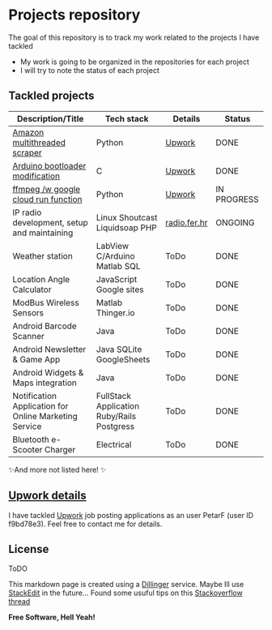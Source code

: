 # Projects repository
The goal of this repository is to track my work related to the projects I have tackled
- My work is going to be organized in the repositories for each project
- I will try to note the status of each project 

## Tackled projects

| Description/Title |Tech stack | Details| Status | 
| ------ | ------ | ------ |  ------ | 
| [Amazon multithreaded scraper](https://github.com/PeFra1/scrape-amazon-beautifulsoup-scrapeops) | Python | [Upwork](https://www.upwork.com/jobs/~021870212147258088337) | DONE | 
| [Arduino bootloader modification]() | C | [Upwork](https://www.upwork.com/nx/proposals/1872998257342664705) | DONE | 
| [ffmpeg /w google cloud run function]() | Python | [Upwork](https://www.upwork.com/jobs/Use-Audacity-source-and-ffmpeg-clean-audio-data_~021872544683774191181/?referrer_url_path=find_work_home) | IN PROGRESS | 
| IP radio development, setup and maintaining | Linux Shoutcast Liquidsoap PHP | [radio.fer.hr](radio.fer.hr) | ONGOING |
| Weather station | LabView C/Arduino Matlab SQL | ToDo |  DONE | 
| Location Angle Calculator | JavaScript Google sites | ToDo |  DONE | 
| ModBus Wireless Sensors | Matlab Thinger.io | ToDo |  DONE | 
| Android Barcode Scanner | Java | ToDo |  DONE | 
| Android Newsletter & Game App | Java SQLite GoogleSheets | ToDo |  DONE | 
| Android Widgets & Maps integration | Java | ToDo |  DONE | 
| Notification Application for Online Marketing Service  | FullStack Application Ruby/Rails Postgress | ToDo |  DONE | 
| Bluetooth e-Scooter Charger  | Electrical | ToDo |  DONE |

✨And more not listed here! ✨

## [Upwork details](https://www.upwork.com/freelancers/~0122f809db1c461703)
I have tackled [Upwork] job posting 
applications as an user PetarF (user ID f9bd78e3).
Feel free to contact me for details.

## License
ToDO

This markdown page is created using a [Dillinger] service. Maybe Ill use [StackEdit](https://stackedit.io/app#) in the future...
Found some usuful tips on this [Stackoverflow thread](https://stackoverflow.com/questions/9331281/how-can-i-test-what-my-readme-md-file-will-look-like-before-committing-to-github)

**Free Software, Hell Yeah!**

[//]: # (These are reference links used in the body of this note and get stripped out when the markdown processor does its job. There is no need to format nicely because it shouldn't be seen. Thanks SO - http://stackoverflow.com/questions/4823468/store-comments-in-markdown-syntax)

   [Upwork]: <https://www.upwork.com/>
   [Dillinger]: <https://dillinger.io/>
